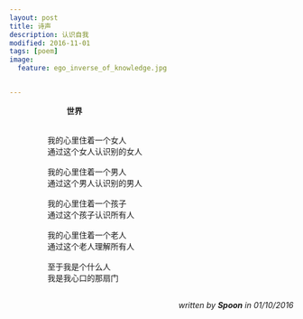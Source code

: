 ```yaml
---
layout: post
title: 诗声
description: 认识自我
modified: 2016-11-01
tags: [poem]
image:
  feature: ego_inverse_of_knowledge.jpg


---
```

<pre>
			<b>世界</b>


		我的心里住着一个女人
		通过这个女人认识别的女人

		我的心里住着一个男人
		通过这个男人认识别的男人

		我的心里住着一个孩子
		通过这个孩子认识所有人

		我的心里住着一个老人
		通过这个老人理解所有人

		至于我是个什么人
		我是我心口的那扇门

</pre>
<footer align="right"><i> written by <b>Spoon</b> in 01/10/2016</i></footer>

